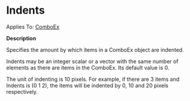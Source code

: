 




<h1 class="heading"><span class="name">Indents</span></h1>

Applies To: [ComboEx](./comboex.md)


**Description**


Specifies the amount by which items in a ComboEx object are indented.


Indents may be an integer scalar or a vector with the same number of elements as there are items in the ComboEx. Its default value is 0.


The unit of indenting is 10 pixels. For example, if there are 3 items and Indents is (0 1 2), the items will be indented by 0, 10 and 20 pixels respectively.



